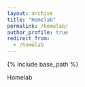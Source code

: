 ```yaml
---
layout: archive
title: "Homelab"
permalink: /homelab/
author_profile: true
redirect_from:
  - /homelab
---
```


{% include base_path %}

<div>
	Homelab
</div>
